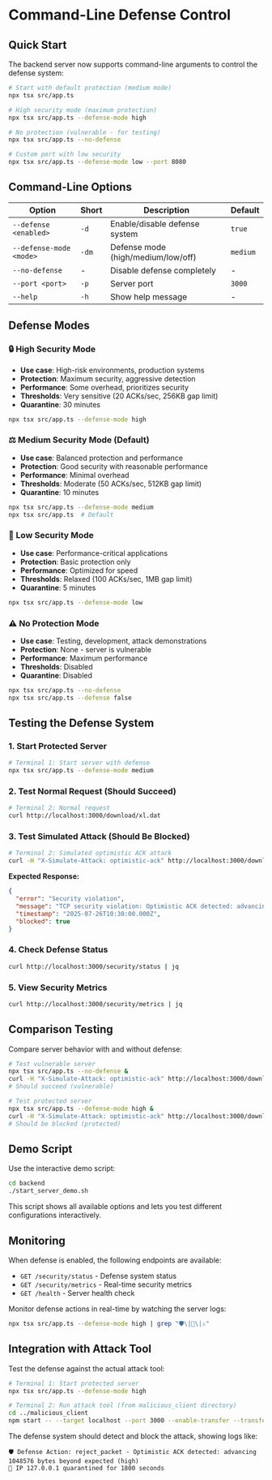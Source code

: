 # Command-Line Defense Control

## Quick Start

The backend server now supports command-line arguments to control the defense system:

```bash
# Start with default protection (medium mode)
npx tsx src/app.ts

# High security mode (maximum protection)
npx tsx src/app.ts --defense-mode high

# No protection (vulnerable - for testing)
npx tsx src/app.ts --no-defense

# Custom port with low security
npx tsx src/app.ts --defense-mode low --port 8080
```

## Command-Line Options

| Option | Short | Description | Default |
|--------|--------|-------------|---------|
| `--defense <enabled>` | `-d` | Enable/disable defense system | `true` |
| `--defense-mode <mode>` | `-dm` | Defense mode (high/medium/low/off) | `medium` |
| `--no-defense` | - | Disable defense completely | - |
| `--port <port>` | `-p` | Server port | `3000` |
| `--help` | `-h` | Show help message | - |

## Defense Modes

### 🔒 High Security Mode
- **Use case**: High-risk environments, production systems
- **Protection**: Maximum security, aggressive detection
- **Performance**: Some overhead, prioritizes security
- **Thresholds**: Very sensitive (20 ACKs/sec, 256KB gap limit)
- **Quarantine**: 30 minutes

```bash
npx tsx src/app.ts --defense-mode high
```

### ⚖️ Medium Security Mode (Default)
- **Use case**: Balanced protection and performance
- **Protection**: Good security with reasonable performance
- **Performance**: Minimal overhead
- **Thresholds**: Moderate (50 ACKs/sec, 512KB gap limit)
- **Quarantine**: 10 minutes

```bash
npx tsx src/app.ts --defense-mode medium
npx tsx src/app.ts  # Default
```

### 🚀 Low Security Mode
- **Use case**: Performance-critical applications
- **Protection**: Basic protection only
- **Performance**: Optimized for speed
- **Thresholds**: Relaxed (100 ACKs/sec, 1MB gap limit)
- **Quarantine**: 5 minutes

```bash
npx tsx src/app.ts --defense-mode low
```

### ⚠️ No Protection Mode
- **Use case**: Testing, development, attack demonstrations
- **Protection**: None - server is vulnerable
- **Performance**: Maximum performance
- **Thresholds**: Disabled
- **Quarantine**: Disabled

```bash
npx tsx src/app.ts --no-defense
npx tsx src/app.ts --defense false
```

## Testing the Defense System

### 1. Start Protected Server
```bash
# Terminal 1: Start server with defense
npx tsx src/app.ts --defense-mode medium
```

### 2. Test Normal Request (Should Succeed)
```bash
# Terminal 2: Normal request
curl http://localhost:3000/download/xl.dat
```

### 3. Test Simulated Attack (Should Be Blocked)
```bash
# Terminal 2: Simulated optimistic ACK attack
curl -H "X-Simulate-Attack: optimistic-ack" http://localhost:3000/download/xl.dat
```

**Expected Response:**
```json
{
  "error": "Security violation",
  "message": "TCP security violation: Optimistic ACK detected: advancing 2000000 bytes beyond expected",
  "timestamp": "2025-07-26T10:30:00.000Z",
  "blocked": true
}
```

### 4. Check Defense Status
```bash
curl http://localhost:3000/security/status | jq
```

### 5. View Security Metrics
```bash
curl http://localhost:3000/security/metrics | jq
```

## Comparison Testing

Compare server behavior with and without defense:

```bash
# Test vulnerable server
npx tsx src/app.ts --no-defense &
curl -H "X-Simulate-Attack: optimistic-ack" http://localhost:3000/download/xl.dat
# Should succeed (vulnerable)

# Test protected server  
npx tsx src/app.ts --defense-mode high &
curl -H "X-Simulate-Attack: optimistic-ack" http://localhost:3000/download/xl.dat
# Should be blocked (protected)
```

## Demo Script

Use the interactive demo script:

```bash
cd backend
./start_server_demo.sh
```

This script shows all available options and lets you test different configurations interactively.

## Monitoring

When defense is enabled, the following endpoints are available:

- `GET /security/status` - Defense system status
- `GET /security/metrics` - Real-time security metrics
- `GET /health` - Server health check

Monitor defense actions in real-time by watching the server logs:

```bash
npx tsx src/app.ts --defense-mode high | grep "🛡️\|🚫\|⚠️"
```

## Integration with Attack Tool

Test the defense against the actual attack tool:

```bash
# Terminal 1: Start protected server
npx tsx src/app.ts --defense-mode high

# Terminal 2: Run attack tool (from malicious_client directory)
cd ../malicious_client
npm start -- --target localhost --port 3000 --enable-transfer --transfer-type download
```

The defense system should detect and block the attack, showing logs like:
```
🛡️ Defense Action: reject_packet - Optimistic ACK detected: advancing 1048576 bytes beyond expected (high)
🚫 IP 127.0.0.1 quarantined for 1800 seconds
```
